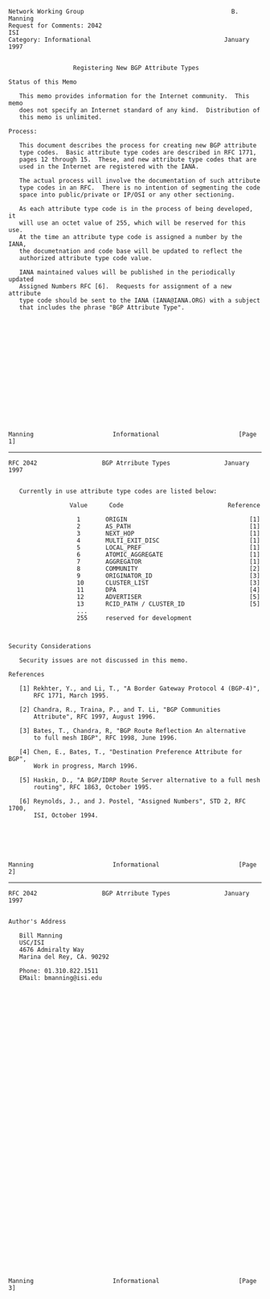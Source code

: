     Network Working Group                                         B. Manning
    Request for Comments: 2042                                           ISI
    Category: Informational                                     January 1997


                      Registering New BGP Attribute Types

    Status of this Memo

       This memo provides information for the Internet community.  This memo
       does not specify an Internet standard of any kind.  Distribution of
       this memo is unlimited.

    Process:

       This document describes the process for creating new BGP attribute
       type codes.  Basic attribute type codes are described in RFC 1771,
       pages 12 through 15.  These, and new attribute type codes that are
       used in the Internet are registered with the IANA.

       The actual process will involve the documentation of such attribute
       type codes in an RFC.  There is no intention of segmenting the code
       space into public/private or IP/OSI or any other sectioning.

       As each attribute type code is in the process of being developed, it
       will use an octet value of 255, which will be reserved for this use.
       At the time an attribute type code is assigned a number by the IANA,
       the documetnation and code base will be updated to reflect the
       authorized attribute type code value.

       IANA maintained values will be published in the periodically updated
       Assigned Numbers RFC [6].  Requests for assignment of a new attribute
       type code should be sent to the IANA (IANA@IANA.ORG) with a subject
       that includes the phrase "BGP Attribute Type".

















    Manning                      Informational                      [Page 1]

------------------------------------------------------------------------

``` newpage
RFC 2042                  BGP Atrribute Types               January 1997


   Currently in use attribute type codes are listed below:

                 Value      Code                             Reference

                   1       ORIGIN                                  [1]
                   2       AS_PATH                                 [1]
                   3       NEXT_HOP                                [1]
                   4       MULTI_EXIT_DISC                         [1]
                   5       LOCAL_PREF                              [1]
                   6       ATOMIC_AGGREGATE                        [1]
                   7       AGGREGATOR                              [1]
                   8       COMMUNITY                               [2]
                   9       ORIGINATOR_ID                           [3]
                   10      CLUSTER_LIST                            [3]
                   11      DPA                                     [4]
                   12      ADVERTISER                              [5]
                   13      RCID_PATH / CLUSTER_ID                  [5]
                   ...
                   255     reserved for development



Security Considerations

   Security issues are not discussed in this memo.

References

   [1] Rekhter, Y., and Li, T., "A Border Gateway Protocol 4 (BGP-4)",
       RFC 1771, March 1995.

   [2] Chandra, R., Traina, P., and T. Li, "BGP Communities
       Attribute", RFC 1997, August 1996.

   [3] Bates, T., Chandra, R, "BGP Route Reflection An alternative
       to full mesh IBGP", RFC 1998, June 1996.

   [4] Chen, E., Bates, T., "Destination Preference Attribute for BGP",
       Work in progress, March 1996.

   [5] Haskin, D., "A BGP/IDRP Route Server alternative to a full mesh
       routing", RFC 1863, October 1995.

   [6] Reynolds, J., and J. Postel, "Assigned Numbers", STD 2, RFC 1700,
       ISI, October 1994.






Manning                      Informational                      [Page 2]
```

------------------------------------------------------------------------

``` newpage
RFC 2042                  BGP Atrribute Types               January 1997


Author's Address

   Bill Manning
   USC/ISI
   4676 Admiralty Way
   Marina del Rey, CA. 90292

   Phone: 01.310.822.1511
   EMail: bmanning@isi.edu










































Manning                      Informational                      [Page 3]
```
